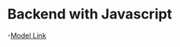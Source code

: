 # Backend with Javascript

-[Model Link](https://app.eraser.io/workspace/04i2SN7A8dDXe8VsXJkK?origin=share)